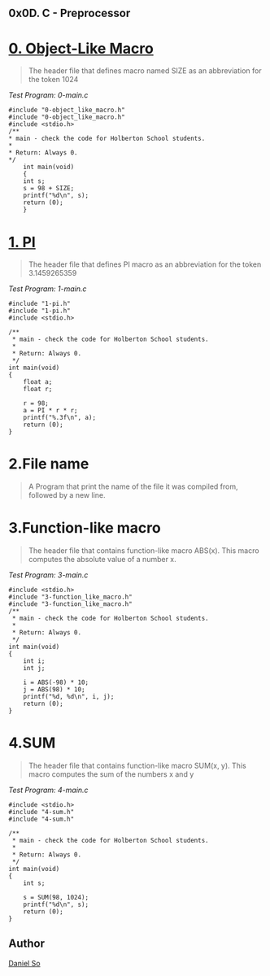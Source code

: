 ## 0x0D. C - Preprocessor ##

# [0. Object-Like Macro](./0-object_like_macro.h) #

> The header file that defines macro named SIZE as an abbreviation
> for the token 1024

*Test Program: 0-main.c*

    #include "0-object_like_macro.h"
	#include "0-object_like_macro.h"
	#include <stdio.h>
	/**
	* main - check the code for Holberton School students.
	*
	* Return: Always 0.
	*/
		int main(void)
		{
		int s;
		s = 98 + SIZE;
		printf("%d\n", s);
		return (0);
		}

# [1. PI](./1-pi.h) #

> The header file that defines PI macro as an abbreviation for the token
> 3.1459265359

*Test Program: 1-main.c*

    #include "1-pi.h"
    #include "1-pi.h"
    #include <stdio.h>

    /**
     * main - check the code for Holberton School students.
     *
     * Return: Always 0.
     */
    int main(void)
    {
        float a;
        float r;

        r = 98;
        a = PI * r * r;
        printf("%.3f\n", a);
        return (0);
    }

# 2.File name #

> A Program that print the name of the file it was compiled from, followed
> by a new line.

# 3.Function-like macro #

> The header file that contains function-like macro ABS(x). This macro computes
> the absolute value of a number x.

*Test Program: 3-main.c*

    #include <stdio.h>
    #include "3-function_like_macro.h"
    #include "3-function_like_macro.h"
    /**
     * main - check the code for Holberton School students.
     *
     * Return: Always 0.
     */
    int main(void)
    {
        int i;
        int j;

        i = ABS(-98) * 10;
        j = ABS(98) * 10;
        printf("%d, %d\n", i, j);
        return (0);
    }

# 4.SUM #

> The header file that contains function-like macro SUM(x, y).
> This macro computes the sum of the numbers x and y

*Test Program: 4-main.c*

    #include <stdio.h>
    #include "4-sum.h"
    #include "4-sum.h"

    /**
     * main - check the code for Holberton School students.
     *
     * Return: Always 0.
     */
    int main(void)
    {
        int s;

        s = SUM(98, 1024);
        printf("%d\n", s);
        return (0);
    }

## Author ##
[Daniel So](http://github.com/djso89)
